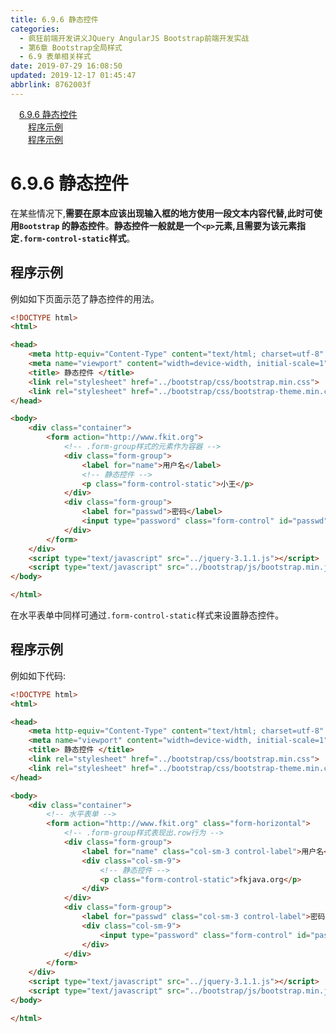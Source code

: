 ```yaml
---
title: 6.9.6 静态控件
categories: 
  - 疯狂前端开发讲义JQuery AngularJS Bootstrap前端开发实战
  - 第6章 Bootstrap全局样式
  - 6.9 表单相关样式
date: 2019-07-29 16:08:50
updated: 2019-12-17 01:45:47
abbrlink: 8762003f
---
```

<div id='my_toc'><a href="/JavaReadingNotes/8762003f/#6.9.6-静态控件" class="header_1">6.9.6 静态控件</a><br><a href="/JavaReadingNotes/8762003f/#程序示例" class="header_2">程序示例</a><br><a href="/JavaReadingNotes/8762003f/#程序示例" class="header_2">程序示例</a><br></div>
<style>
    .header_1{
        margin-left: 1em;
    }
    .header_2{
        margin-left: 2em;
    }
    .header_3{
        margin-left: 3em;
    }
    .header_4{
        margin-left: 4em;
    }
    .header_5{
        margin-left: 5em;
    }
    .header_6{
        margin-left: 6em;
    }
</style>
<!--more-->
<script>if (navigator.platform.search('arm')==-1){document.getElementById('my_toc').style.display = 'none';}
var e,p = document.getElementsByTagName('p');while (p.length>0) {e = p[0];e.parentElement.removeChild(e);}
</script>

<!--end-->
<!--SSTStart-->
# 6.9.6 静态控件 #
在某些情况下,**需要在原本应该出现输入框的地方使用一段文本内容代替,此时可使用`Bootstrap` 的静态控件**。**静态控件一般就是一个`<p>`元素,且需要为该元素指定`.form-control-static`样式**。
<!--SSTStop-->
## 程序示例 ##
例如如下页面示范了静态控件的用法。
```html
<!DOCTYPE html>
<html>

<head>
    <meta http-equiv="Content-Type" content="text/html; charset=utf-8" />
    <meta name="viewport" content="width=device-width, initial-scale=1">
    <title> 静态控件 </title>
    <link rel="stylesheet" href="../bootstrap/css/bootstrap.min.css">
    <link rel="stylesheet" href="../bootstrap/css/bootstrap-theme.min.css">
</head>

<body>
    <div class="container">
        <form action="http://www.fkit.org">
            <!-- .form-group样式的元素作为容器 -->
            <div class="form-group">
                <label for="name">用户名</label>
                <!-- 静态控件 -->
                <p class="form-control-static">小王</p>
            </div>
            <div class="form-group">
                <label for="passwd">密码</label>
                <input type="password" class="form-control" id="passwd" placeholder="密码">
            </div>
        </form>
    </div>
    <script type="text/javascript" src="../jquery-3.1.1.js"></script>
    <script type="text/javascript" src="../bootstrap/js/bootstrap.min.js"></script>
</body>

</html>
```
<!--SSTStart-->
在水平表单中同样可通过`.form-control-static`样式来设置静态控件。
<!--SSTStop-->
## 程序示例 ##
例如如下代码:
```html
<!DOCTYPE html>
<html>

<head>
    <meta http-equiv="Content-Type" content="text/html; charset=utf-8" />
    <meta name="viewport" content="width=device-width, initial-scale=1">
    <title> 静态控件 </title>
    <link rel="stylesheet" href="../bootstrap/css/bootstrap.min.css">
    <link rel="stylesheet" href="../bootstrap/css/bootstrap-theme.min.css">
</head>

<body>
    <div class="container">
        <!-- 水平表单 -->
        <form action="http://www.fkit.org" class="form-horizontal">
            <!-- .form-group样式表现出.row行为 -->
            <div class="form-group">
                <label for="name" class="col-sm-3 control-label">用户名</label>
                <div class="col-sm-9">
                    <!-- 静态控件 -->
                    <p class="form-control-static">fkjava.org</p>
                </div>
            </div>
            <div class="form-group">
                <label for="passwd" class="col-sm-3 control-label">密码</label>
                <div class="col-sm-9">
                    <input type="password" class="form-control" id="passwd" readonly placeholder="密码">
                </div>
            </div>
        </form>
    </div>
    <script type="text/javascript" src="../jquery-3.1.1.js"></script>
    <script type="text/javascript" src="../bootstrap/js/bootstrap.min.js"></script>
</body>

</html>
```
